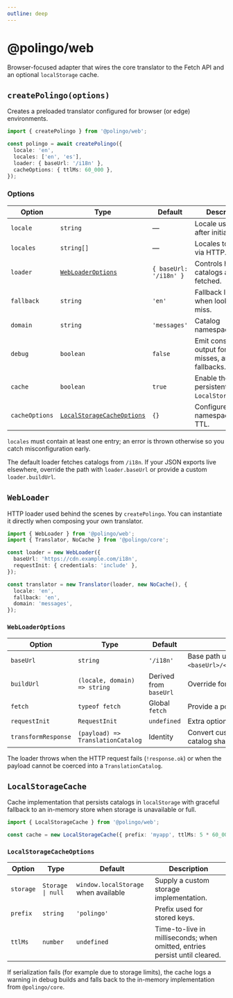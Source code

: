 ```yaml
---
outline: deep
---
```


# @polingo/web

Browser-focused adapter that wires the core translator to the Fetch API and an optional `localStorage` cache.

## `createPolingo(options)`

Creates a preloaded translator configured for browser (or edge) environments.

```ts
import { createPolingo } from '@polingo/web';

const polingo = await createPolingo({
  locale: 'en',
  locales: ['en', 'es'],
  loader: { baseUrl: '/i18n' },
  cacheOptions: { ttlMs: 60_000 },
});
```

### Options

| Option         | Type                                                    | Default                | Description                                           |
| -------------- | ------------------------------------------------------- | ---------------------- | ----------------------------------------------------- |
| `locale`       | `string`                                                | —                      | Locale used right after initialization.               |
| `locales`      | `string[]`                                              | —                      | Locales to preload via HTTP.                          |
| `loader`       | [`WebLoaderOptions`](#webloaderoptions)                 | `{ baseUrl: '/i18n' }` | Controls how catalogs are fetched.                    |
| `fallback`     | `string`                                                | `'en'`                 | Fallback locale when lookups miss.                    |
| `domain`       | `string`                                                | `'messages'`           | Catalog namespace.                                    |
| `debug`        | `boolean`                                               | `false`                | Emit console output for loads, misses, and fallbacks. |
| `cache`        | `boolean`                                               | `true`                 | Enable the persistent `LocalStorageCache`.            |
| `cacheOptions` | [`LocalStorageCacheOptions`](#localstoragecacheoptions) | `{}`                   | Configure cache namespace or TTL.                     |

`locales` must contain at least one entry; an error is thrown otherwise so you catch misconfiguration early.

The default loader fetches catalogs from `/i18n`. If your JSON exports live elsewhere, override the path with `loader.baseUrl`
or provide a custom `loader.buildUrl`.

## `WebLoader`

HTTP loader used behind the scenes by `createPolingo`. You can instantiate it directly when composing your own translator.

```ts
import { WebLoader } from '@polingo/web';
import { Translator, NoCache } from '@polingo/core';

const loader = new WebLoader({
  baseUrl: 'https://cdn.example.com/i18n',
  requestInit: { credentials: 'include' },
});

const translator = new Translator(loader, new NoCache(), {
  locale: 'en',
  fallback: 'en',
  domain: 'messages',
});
```

### `WebLoaderOptions`

| Option              | Type                              | Default                | Description                                                     |
| ------------------- | --------------------------------- | ---------------------- | --------------------------------------------------------------- |
| `baseUrl`           | `string`                          | `'/i18n'`              | Base path used to construct `<baseUrl>/<locale>/<domain>.json`. |
| `buildUrl`          | `(locale, domain) => string`      | Derived from `baseUrl` | Override for custom catalog URLs.                               |
| `fetch`             | `typeof fetch`                    | Global `fetch`         | Provide a polyfill (e.g. for SSR).                              |
| `requestInit`       | `RequestInit`                     | `undefined`            | Extra options forwarded to `fetch`.                             |
| `transformResponse` | `(payload) => TranslationCatalog` | Identity               | Convert custom payloads into a catalog shape.                   |

The loader throws when the HTTP request fails (`!response.ok`) or when the payload cannot be coerced into a `TranslationCatalog`.

## `LocalStorageCache`

Cache implementation that persists catalogs in `localStorage` with graceful fallback to an in-memory store when storage is unavailable or full.

```ts
import { LocalStorageCache } from '@polingo/web';

const cache = new LocalStorageCache({ prefix: 'myapp', ttlMs: 5 * 60_000 });
```

### `LocalStorageCacheOptions`

| Option    | Type              | Default                              | Description                                                                |
| --------- | ----------------- | ------------------------------------ | -------------------------------------------------------------------------- |
| `storage` | `Storage \| null` | `window.localStorage` when available | Supply a custom storage implementation.                                    |
| `prefix`  | `string`          | `'polingo'`                          | Prefix used for stored keys.                                               |
| `ttlMs`   | `number`          | `undefined`                          | Time-to-live in milliseconds; when omitted, entries persist until cleared. |

If serialization fails (for example due to storage limits), the cache logs a warning in debug builds and falls back to the in-memory implementation from `@polingo/core`.
